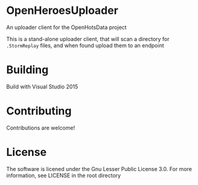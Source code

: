 # OpenHeroesUploader
An uploader client for the OpenHotsData project

This is a stand-alone uploader client, that will scan a directory for `.StormReplay` files, and when found upload them to an endpoint

# Building
Build with Visual Studio 2015

# Contributing
Contributions are welcome!

# License
The software is licened under the Gnu Lesser Public License 3.0. For more information, see LICENSE in the root directory
